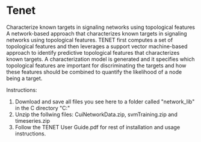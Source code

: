 # Tenet
Characterize known targets in signaling networks using topological features
A network-based approach that characterizes known targets in signaling networks using topological features. TENET first computes a set of topological features and then leverages a support vector machine-based approach to identify predictive topological features that characterizes known targets. A characterization model is generated and it specifies which topological features are important for discriminating the targets and how these features should be combined to quantify the likelihood of a node being a target.

Instructions:
1) Download and save all files you see here to a folder called "network_lib" in the C directory "C:\"
2) Unzip the follwing files: CuiNetworkData.zip, svmTraining.zip and timeseries.zip
3) Follow the TENET User Guide.pdf for rest of installation and usage instructions.
